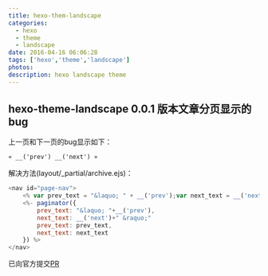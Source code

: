 ```yaml
---
title: hexo-them-landscape
categories:
  - hexo
  - theme
  - landscape
date: 2016-04-16 06:06:28
tags: ['hexo','theme','landscape']
photos:
description: hexo landscape theme 
---
```


## hexo-theme-landscape  0.0.1 版本文章分页显示的bug

上一页和下一页的bug显示如下：

```html
« __('prev') __('next') »
```

解决方法(layout/_partial/archive.ejs)：

<!--more-->
```js
<nav id="page-nav">
	<% var prev_text = "&laquo; " + __('prev');var next_text = __('next') + " &raquo;"%>
	<%- paginator({
		prev_text: "&laquo; "+__('prev'),
		next_text: __('next')+" &raquo;"
		prev_text: prev_text,
		next_text: next_text
	}) %>
</nav>
```

已向官方提交[PR](https://github.com/hexojs/hexo-theme-landscape/pull/67/files)